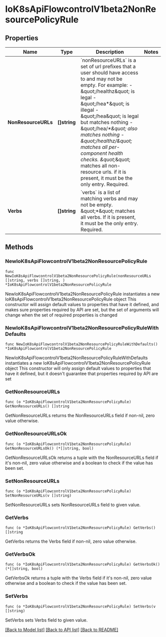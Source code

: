 # IoK8sApiFlowcontrolV1beta2NonResourcePolicyRule

## Properties

Name | Type | Description | Notes
------------ | ------------- | ------------- | -------------
**NonResourceURLs** | **[]string** | &#x60;nonResourceURLs&#x60; is a set of url prefixes that a user should have access to and may not be empty. For example:   - \&quot;/healthz\&quot; is legal   - \&quot;/hea*\&quot; is illegal   - \&quot;/hea\&quot; is legal but matches nothing   - \&quot;/hea/_*\&quot; also matches nothing   - \&quot;/healthz/_*\&quot; matches all per-component health checks. \&quot;*\&quot; matches all non-resource urls. if it is present, it must be the only entry. Required. | 
**Verbs** | **[]string** | &#x60;verbs&#x60; is a list of matching verbs and may not be empty. \&quot;*\&quot; matches all verbs. If it is present, it must be the only entry. Required. | 

## Methods

### NewIoK8sApiFlowcontrolV1beta2NonResourcePolicyRule

`func NewIoK8sApiFlowcontrolV1beta2NonResourcePolicyRule(nonResourceURLs []string, verbs []string, ) *IoK8sApiFlowcontrolV1beta2NonResourcePolicyRule`

NewIoK8sApiFlowcontrolV1beta2NonResourcePolicyRule instantiates a new IoK8sApiFlowcontrolV1beta2NonResourcePolicyRule object
This constructor will assign default values to properties that have it defined,
and makes sure properties required by API are set, but the set of arguments
will change when the set of required properties is changed

### NewIoK8sApiFlowcontrolV1beta2NonResourcePolicyRuleWithDefaults

`func NewIoK8sApiFlowcontrolV1beta2NonResourcePolicyRuleWithDefaults() *IoK8sApiFlowcontrolV1beta2NonResourcePolicyRule`

NewIoK8sApiFlowcontrolV1beta2NonResourcePolicyRuleWithDefaults instantiates a new IoK8sApiFlowcontrolV1beta2NonResourcePolicyRule object
This constructor will only assign default values to properties that have it defined,
but it doesn't guarantee that properties required by API are set

### GetNonResourceURLs

`func (o *IoK8sApiFlowcontrolV1beta2NonResourcePolicyRule) GetNonResourceURLs() []string`

GetNonResourceURLs returns the NonResourceURLs field if non-nil, zero value otherwise.

### GetNonResourceURLsOk

`func (o *IoK8sApiFlowcontrolV1beta2NonResourcePolicyRule) GetNonResourceURLsOk() (*[]string, bool)`

GetNonResourceURLsOk returns a tuple with the NonResourceURLs field if it's non-nil, zero value otherwise
and a boolean to check if the value has been set.

### SetNonResourceURLs

`func (o *IoK8sApiFlowcontrolV1beta2NonResourcePolicyRule) SetNonResourceURLs(v []string)`

SetNonResourceURLs sets NonResourceURLs field to given value.


### GetVerbs

`func (o *IoK8sApiFlowcontrolV1beta2NonResourcePolicyRule) GetVerbs() []string`

GetVerbs returns the Verbs field if non-nil, zero value otherwise.

### GetVerbsOk

`func (o *IoK8sApiFlowcontrolV1beta2NonResourcePolicyRule) GetVerbsOk() (*[]string, bool)`

GetVerbsOk returns a tuple with the Verbs field if it's non-nil, zero value otherwise
and a boolean to check if the value has been set.

### SetVerbs

`func (o *IoK8sApiFlowcontrolV1beta2NonResourcePolicyRule) SetVerbs(v []string)`

SetVerbs sets Verbs field to given value.



[[Back to Model list]](../README.md#documentation-for-models) [[Back to API list]](../README.md#documentation-for-api-endpoints) [[Back to README]](../README.md)


